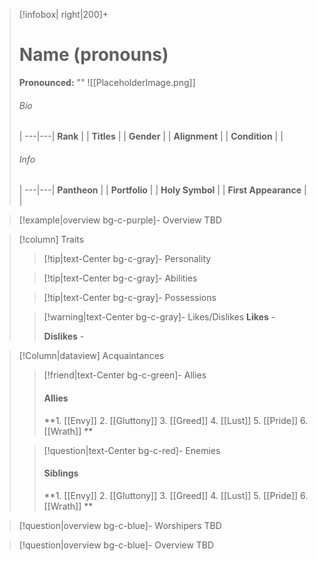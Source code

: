 > [!infobox| right|200]+
> # Name (pronouns)
> **Pronounced:**  ""
> ![[PlaceholderImage.png]]
> ###### Bio
>  |
> ---|---|
> **Rank** |  |
> **Titles** |  |
> **Gender** |  |
> **Alignment** |  |
> **Condition** |  |
> ###### Info
>  |
> ---|---|
> **Pantheon** |  |
> **Portfolio** |  |
> **Holy Symbol** |  |
> **First Appearance** |  |


> [!example|overview bg-c-purple]- Overview 
> TBD


> [!column] Traits
>> [!tip|text-Center bg-c-gray]- Personality
>>  
>
>
>> [!tip|text-Center bg-c-gray]- Abilities
>> 
>
>
>> [!tip|text-Center bg-c-gray]- Possessions
>> 
>
>
>> [!warning|text-Center bg-c-gray]- Likes/Dislikes
>> **Likes** - 
>>  
>> **Dislikes** - 


> [!Column|dataview] Acquaintances
>> [!friend|text-Center bg-c-green]- Allies
>>   #### Allies 
>>   **1. [[Envy]] 
>>   2.  [[Gluttony]] 
>>   3. [[Greed]] 
>>   4. [[Lust]] 
>>   5. [[Pride]] 
>>   6. [[Wrath]] 
>**
>
>> [!question|text-Center bg-c-red]- Enemies
>> #### Siblings
>>   **1. [[Envy]] 
>>   2.  [[Gluttony]] 
>>   3. [[Greed]] 
>>   4. [[Lust]] 
>>   5. [[Pride]] 
>>   6. [[Wrath]] 
>**


> [!question|overview bg-c-blue]- Worshipers
> TBD


> [!question|overview bg-c-blue]- Overview 
> TBD